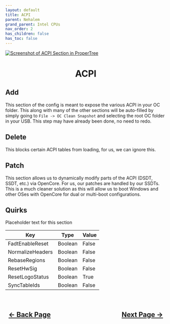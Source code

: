 ```yaml
---
layout: default
title: ACPI
parent: Nehalem
grand_parent: Intel CPUs
nav_order: 2
has_children: false
has_toc: false
---
```


<style>
  .navigation-container {
    display: flex;
    justify-content: space-between;
    align-items: center;
    width: 100%;
  }
  
  .nav-button {
    margin: 10px;
  }

  .section-title{
    text-align: center
  }

  .key-title{
    text-align: left
  }
</style>

<a align="center" href=""><img src="../../../../assets/" alt="Screenshot of ACPI Section in ProperTree"></a>

<h1 class="section-title">ACPI</h1>

<h2 class="key-title">Add</h2>

This section of the config is meant to expose the various ACPI in your OC folder. This along with many of the other sections will be auto-filled by simply going to ``File -> OC Clean Snapshot`` and selecting the root OC folder in your USB. This step may have already been done, no need to redo.

<h2 class="key-title">Delete</h2>

This blocks certain ACPI tables from loading, for us, we can ignore this.

<h2 class="key-title">Patch</h2>

This section allows us to dynamically modify parts of the ACPI (DSDT, SSDT, etc.) via OpenCore. For us, our patches are handled by our SSDTs. This is a much cleaner solution as this will allow us to boot Windows and other OSes with OpenCore for dual or multi-boot configurations.

<h2 class="key-title">Quirks</h2>

Placeholder text for this section

| Key | Type | Value |
| --- | --- | --- |
| FadtEnableReset | Boolean | False |
| NormalizeHeaders | Boolean | False |
| RebaseRegions | Boolean | False |
| ResetHwSig | Boolean | False |
| ResetLogoStatus | Boolean | True |
| SyncTableIds | Boolean | False |

<h2 align="center">
  <br>
  <div class="navigation-container">
    <a class="nav-button" href="../01-Introduction/">&larr; Back Page</a>
    <a class="nav-button" href="../03-Booter/">Next Page &rarr;</a>
  </div>
  <br>
</h2>
